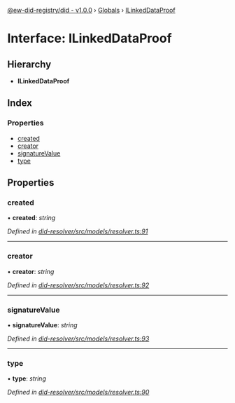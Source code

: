 [@ew-did-registry/did - v1.0.0](../README.md) › [Globals](../globals.md) › [ILinkedDataProof](ilinkeddataproof.md)

# Interface: ILinkedDataProof

## Hierarchy

* **ILinkedDataProof**

## Index

### Properties

* [created](ilinkeddataproof.md#created)
* [creator](ilinkeddataproof.md#creator)
* [signatureValue](ilinkeddataproof.md#signaturevalue)
* [type](ilinkeddataproof.md#type)

## Properties

###  created

• **created**: *string*

*Defined in [did-resolver/src/models/resolver.ts:91](https://github.com/energywebfoundation/ew-did-registry/blob/1ed60e5/packages/did-resolver/src/models/resolver.ts#L91)*

___

###  creator

• **creator**: *string*

*Defined in [did-resolver/src/models/resolver.ts:92](https://github.com/energywebfoundation/ew-did-registry/blob/1ed60e5/packages/did-resolver/src/models/resolver.ts#L92)*

___

###  signatureValue

• **signatureValue**: *string*

*Defined in [did-resolver/src/models/resolver.ts:93](https://github.com/energywebfoundation/ew-did-registry/blob/1ed60e5/packages/did-resolver/src/models/resolver.ts#L93)*

___

###  type

• **type**: *string*

*Defined in [did-resolver/src/models/resolver.ts:90](https://github.com/energywebfoundation/ew-did-registry/blob/1ed60e5/packages/did-resolver/src/models/resolver.ts#L90)*
